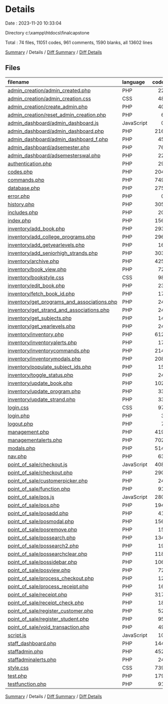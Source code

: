 # Details

Date : 2023-11-20 10:33:04

Directory c:\\xampp\\htdocs\\finalcapstone

Total : 74 files,  11051 codes, 961 comments, 1590 blanks, all 13602 lines

[Summary](results.md) / Details / [Diff Summary](diff.md) / [Diff Details](diff-details.md)

## Files
| filename | language | code | comment | blank | total |
| :--- | :--- | ---: | ---: | ---: | ---: |
| [admin_creation/admin_created.php](/admin_creation/admin_created.php) | PHP | 22 | 3 | 2 | 27 |
| [admin_creation/admin_creation.css](/admin_creation/admin_creation.css) | CSS | 48 | 3 | 9 | 60 |
| [admin_creation/create_admin.php](/admin_creation/create_admin.php) | PHP | 40 | 6 | 9 | 55 |
| [admin_creation/reset_admin_creation.php](/admin_creation/reset_admin_creation.php) | PHP | 6 | 1 | 0 | 7 |
| [admin_dashboard/admin_dashboard.js](/admin_dashboard/admin_dashboard.js) | JavaScript | 0 | 0 | 1 | 1 |
| [admin_dashboard/admin_dashboard.php](/admin_dashboard/admin_dashboard.php) | PHP | 216 | 6 | 14 | 236 |
| [admin_dashboard/admin_dashboard_f.php](/admin_dashboard/admin_dashboard_f.php) | PHP | 45 | 3 | 26 | 74 |
| [admin_dashboard/adsemester.php](/admin_dashboard/adsemester.php) | PHP | 76 | 18 | 17 | 111 |
| [admin_dashboard/adsemesterswal.php](/admin_dashboard/adsemesterswal.php) | PHP | 22 | 5 | 3 | 30 |
| [authentication.php](/authentication.php) | PHP | 29 | 4 | 7 | 40 |
| [codes.php](/codes.php) | PHP | 204 | 14 | 12 | 230 |
| [commands.php](/commands.php) | PHP | 749 | 197 | 171 | 1,117 |
| [database.php](/database.php) | PHP | 275 | 25 | 60 | 360 |
| [error.php](/error.php) | PHP | 0 | 0 | 1 | 1 |
| [history.php](/history.php) | PHP | 305 | 21 | 31 | 357 |
| [includes.php](/includes.php) | PHP | 20 | 0 | 10 | 30 |
| [index.php](/index.php) | PHP | 156 | 10 | 13 | 179 |
| [inventory/add_book.php](/inventory/add_book.php) | PHP | 293 | 5 | 19 | 317 |
| [inventory/add_college_programs.php](/inventory/add_college_programs.php) | PHP | 296 | 2 | 28 | 326 |
| [inventory/add_getyearlevels.php](/inventory/add_getyearlevels.php) | PHP | 16 | 0 | 3 | 19 |
| [inventory/add_seniorhigh_strands.php](/inventory/add_seniorhigh_strands.php) | PHP | 303 | 2 | 31 | 336 |
| [inventory/archive.php](/inventory/archive.php) | PHP | 425 | 46 | 46 | 517 |
| [inventory/book_view.php](/inventory/book_view.php) | PHP | 72 | 11 | 12 | 95 |
| [inventory/bookstyle.css](/inventory/bookstyle.css) | CSS | 98 | 1 | 12 | 111 |
| [inventory/edit_book.php](/inventory/edit_book.php) | PHP | 23 | 3 | 8 | 34 |
| [inventory/fetch_book_id.php](/inventory/fetch_book_id.php) | PHP | 17 | 4 | 7 | 28 |
| [inventory/get_programs_and_associations.php](/inventory/get_programs_and_associations.php) | PHP | 24 | 7 | 9 | 40 |
| [inventory/get_strand_and_associations.php](/inventory/get_strand_and_associations.php) | PHP | 24 | 7 | 9 | 40 |
| [inventory/get_subjects.php](/inventory/get_subjects.php) | PHP | 14 | 4 | 7 | 25 |
| [inventory/get_yearlevels.php](/inventory/get_yearlevels.php) | PHP | 24 | 6 | 10 | 40 |
| [inventory/inventory.php](/inventory/inventory.php) | PHP | 612 | 84 | 79 | 775 |
| [inventory/inventoryalerts.php](/inventory/inventoryalerts.php) | PHP | 17 | 3 | 2 | 22 |
| [inventory/inventorycommands.php](/inventory/inventorycommands.php) | PHP | 214 | 20 | 31 | 265 |
| [inventory/inventorymodals.php](/inventory/inventorymodals.php) | PHP | 208 | 0 | 3 | 211 |
| [inventory/populate_subject_ids.php](/inventory/populate_subject_ids.php) | PHP | 15 | 4 | 5 | 24 |
| [inventory/toggle_status.php](/inventory/toggle_status.php) | PHP | 24 | 3 | 7 | 34 |
| [inventory/update_book.php](/inventory/update_book.php) | PHP | 102 | 14 | 30 | 146 |
| [inventory/update_program.php](/inventory/update_program.php) | PHP | 33 | 8 | 13 | 54 |
| [inventory/update_strand.php](/inventory/update_strand.php) | PHP | 33 | 8 | 13 | 54 |
| [login.css](/login.css) | CSS | 97 | 1 | 16 | 114 |
| [login.php](/login.php) | PHP | 3 | 0 | 3 | 6 |
| [logout.php](/logout.php) | PHP | 7 | 3 | 2 | 12 |
| [management.php](/management.php) | PHP | 419 | 19 | 29 | 467 |
| [managementalerts.php](/managementalerts.php) | PHP | 702 | 78 | 39 | 819 |
| [modals.php](/modals.php) | PHP | 514 | 6 | 30 | 550 |
| [nav.php](/nav.php) | PHP | 63 | 6 | 10 | 79 |
| [point_of_sale/checkout.js](/point_of_sale/checkout.js) | JavaScript | 408 | 32 | 58 | 498 |
| [point_of_sale/checkout.php](/point_of_sale/checkout.php) | PHP | 290 | 8 | 60 | 358 |
| [point_of_sale/customerpicker.php](/point_of_sale/customerpicker.php) | PHP | 24 | 7 | 4 | 35 |
| [point_of_sale/function.php](/point_of_sale/function.php) | PHP | 91 | 5 | 27 | 123 |
| [point_of_sale/pos.js](/point_of_sale/pos.js) | JavaScript | 280 | 42 | 64 | 386 |
| [point_of_sale/pos.php](/point_of_sale/pos.php) | PHP | 194 | 5 | 50 | 249 |
| [point_of_sale/posadd.php](/point_of_sale/posadd.php) | PHP | 41 | 2 | 11 | 54 |
| [point_of_sale/posmodal.php](/point_of_sale/posmodal.php) | PHP | 156 | 2 | 11 | 169 |
| [point_of_sale/posremove.php](/point_of_sale/posremove.php) | PHP | 15 | 7 | 5 | 27 |
| [point_of_sale/possearch.php](/point_of_sale/possearch.php) | PHP | 134 | 15 | 25 | 174 |
| [point_of_sale/possearch2.php](/point_of_sale/possearch2.php) | PHP | 19 | 6 | 6 | 31 |
| [point_of_sale/possearchclear.php](/point_of_sale/possearchclear.php) | PHP | 118 | 13 | 21 | 152 |
| [point_of_sale/possidebar.php](/point_of_sale/possidebar.php) | PHP | 106 | 3 | 6 | 115 |
| [point_of_sale/posview.php](/point_of_sale/posview.php) | PHP | 72 | 11 | 12 | 95 |
| [point_of_sale/process_checkout.php](/point_of_sale/process_checkout.php) | PHP | 12 | 5 | 6 | 23 |
| [point_of_sale/process_receipt.php](/point_of_sale/process_receipt.php) | PHP | 16 | 2 | 3 | 21 |
| [point_of_sale/receipt.php](/point_of_sale/receipt.php) | PHP | 317 | 21 | 59 | 397 |
| [point_of_sale/receipt_check.php](/point_of_sale/receipt_check.php) | PHP | 18 | 6 | 6 | 30 |
| [point_of_sale/register_customer.php](/point_of_sale/register_customer.php) | PHP | 52 | 10 | 9 | 71 |
| [point_of_sale/register_student.php](/point_of_sale/register_student.php) | PHP | 95 | 17 | 13 | 125 |
| [point_of_sale/void_transaction.php](/point_of_sale/void_transaction.php) | PHP | 49 | 12 | 10 | 71 |
| [script.js](/script.js) | JavaScript | 10 | 5 | 4 | 19 |
| [staff_dashboard.php](/staff_dashboard.php) | PHP | 144 | 9 | 15 | 168 |
| [staffadmin.php](/staffadmin.php) | PHP | 452 | 19 | 44 | 515 |
| [staffadminalerts.php](/staffadminalerts.php) | PHP | 24 | 1 | 2 | 27 |
| [style.css](/style.css) | CSS | 739 | 12 | 102 | 853 |
| [test.php](/test.php) | PHP | 179 | 8 | 29 | 216 |
| [testfunction.php](/testfunction.php) | PHP | 91 | 5 | 29 | 125 |

[Summary](results.md) / Details / [Diff Summary](diff.md) / [Diff Details](diff-details.md)
